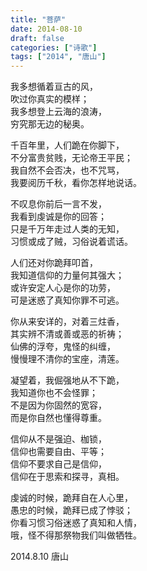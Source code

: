 ```yaml
---
title: "菩萨"
date: 2014-08-10
draft: false
categories: ["诗歌"]
tags: ["2014", "唐山"]
---
```


我多想循着亘古的风，  
吹过你真实的模样；  
我多想登上云海的浪涛，  
穷究那无边的秘奥。  

千百年里，人们跪在你脚下，  
不分富贵贫贱，无论帝王平民；  
我自然不会否决，也不咒骂，  
我要阅历千秋，看你怎样地说话。  

不叹息你前后一言不发，  
我看到虔诚是你的回答；  
只是千万年走过人类的无知，  
习惯或成了贼，习俗说着谎话。  

人们还对你跪拜叩首，  
我知道信仰的力量何其强大；  
或许安定人心是你的功劳，  
可是迷惑了真知你罪不可逃。  

你从来安详的，对着三炷香，  
其实辨不清或善或恶的祈祷；  
仙佛的浮夸，鬼怪的纠缠，  
慢慢理不清你的宝座，清莲。  

凝望着，我倔强地从不下跪，  
我知道你也不会怪罪；  
不是因为你固然的宽容，  
而是你自然也懂得尊重。  

信仰从不是强迫、枷锁，  
信仰也需要自由、平等；  
信仰不要求自己是信仰，  
信仰在于思索和探寻，真相。  

虔诚的时候，跪拜自在人心里，  
愚忠的时候，跪拜已成了悖驳；  
你看习惯习俗迷惑了真知和人情，  
哦，怪不得那祭物我们叫做牺牲。  

2014.8.10 唐山  
